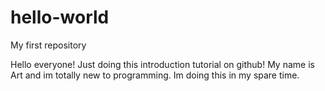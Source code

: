 # hello-world
My first repository

Hello everyone! Just doing this introduction tutorial on github!
My name is Art and im totally new to programming. Im doing this in my spare time.
